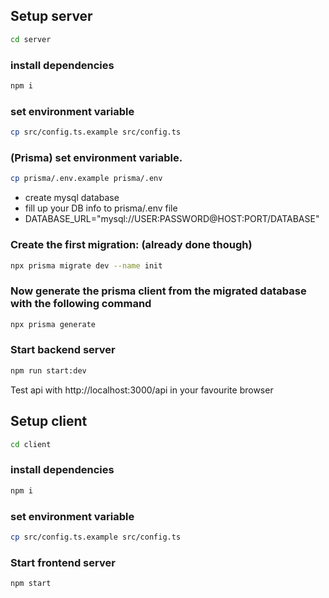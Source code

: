 ## Setup server

```bash
cd server
```

### install dependencies

```bash
npm i
```

### set environment variable

```bash
cp src/config.ts.example src/config.ts
```

### (Prisma) set environment variable.

```bash
cp prisma/.env.example prisma/.env
```

- create mysql database
- fill up your DB info to prisma/.env file
- DATABASE_URL="mysql://USER:PASSWORD@HOST:PORT/DATABASE"

### Create the first migration: (already done though)

```bash
npx prisma migrate dev --name init
```

### Now generate the prisma client from the migrated database with the following command

```bash
npx prisma generate
```

### Start backend server

```bash
npm run start:dev
```

Test api with http://localhost:3000/api in your favourite browser

## Setup client

```bash
cd client
```

### install dependencies

```bash
npm i
```

### set environment variable

```bash
cp src/config.ts.example src/config.ts
```

### Start frontend server

```bash
npm start
```

